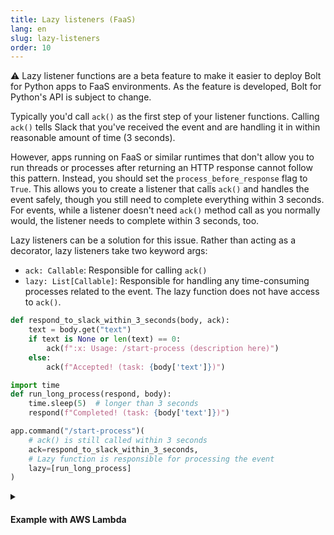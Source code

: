 ```yaml
---
title: Lazy listeners (FaaS)
lang: en
slug: lazy-listeners
order: 10
---
```


<div class="section-content">
⚠️ Lazy listener functions are a beta feature to make it easier to deploy Bolt for Python apps to FaaS environments. As the feature is developed, Bolt for Python's API is subject to change.

Typically you'd call `ack()` as the first step of your listener functions. Calling `ack()` tells Slack that you've received the event and are handling it in within reasonable amount of time (3 seconds).

However, apps running on FaaS or similar runtimes that don't allow you to run threads or processes after returning an HTTP response cannot follow this pattern. Instead, you should set the `process_before_response` flag to `True`. This allows you to create a listener that calls `ack()` and handles the event safely, though you still need to complete everything within 3 seconds. For events, while a listener doesn't need `ack()` method call as you normally would, the listener needs to complete within 3 seconds, too.

Lazy listeners can be a solution for this issue. Rather than acting as a decorator, lazy listeners take two keyword args:
* `ack: Callable`: Responsible for calling `ack()`
* `lazy: List[Callable]`: Responsible for handling any time-consuming processes related to the event. The lazy function does not have access to `ack()`.
</div>

```python
def respond_to_slack_within_3_seconds(body, ack):
    text = body.get("text")
    if text is None or len(text) == 0:
        ack(f":x: Usage: /start-process (description here)")
    else:
        ack(f"Accepted! (task: {body['text']})")

import time
def run_long_process(respond, body):
    time.sleep(5)  # longer than 3 seconds
    respond(f"Completed! (task: {body['text']})")

app.command("/start-process")(
    # ack() is still called within 3 seconds
    ack=respond_to_slack_within_3_seconds,
    # Lazy function is responsible for processing the event
    lazy=[run_long_process]
)
```

<details class="secondary-wrapper">
<summary class="section-head" markdown="0">
<h4 class="section-head">Example with AWS Lambda</h4>
</summary>

<div class="secondary-content" markdown="0">
This example deploys the code to [AWS Lambda](https://aws.amazon.com/lambda/). There are more examples within the [`examples` folder](https://github.com/slackapi/bolt-python/tree/main/examples/aws_lambda).

```bash
pip install slack_bolt
# Save the source code as main.py
# and refer handler as `handler: main.handler` in config.yaml

# https://pypi.org/project/python-lambda/
pip install python-lambda

# Configure config.yml properly
# lambda:InvokeFunction & lambda:GetFunction are required for running lazy listeners
export SLACK_SIGNING_SECRET=***
export SLACK_BOT_TOKEN=xoxb-***
echo 'slack_bolt' > requirements.txt
lambda deploy --config-file config.yaml --requirements requirements.txt
```
</div>

```python
from slack_bolt import App
from slack_bolt.adapter.aws_lambda import SlackRequestHandler

# process_before_response must be True when running on FaaS
app = App(process_before_response=True)

def respond_to_slack_within_3_seconds(body, ack):
    text = body.get("text")
    if text is None or len(text) == 0:
        ack(":x: Usage: /start-process (description here)")
    else:
        ack(f"Accepted! (task: {body['text']})")

import time
def run_long_process(respond, body):
    time.sleep(5)  # longer than 3 seconds
    respond(f"Completed! (task: {body['text']})")

app.command("/start-process")(
    ack=respond_to_slack_within_3_seconds,  # responsible for calling `ack()`
    lazy=[run_long_process]  # unable to call `ack()` / can have multiple functions
)

def handler(event, context):
    slack_handler = SlackRequestHandler(app=app)
    return slack_handler.handle(event, context)
```

Please note that the following IAM permissions would be required for running this example app.

```json
{
    "Version": "2012-10-17",
    "Statement": [
        {
            "Sid": "VisualEditor0",
            "Effect": "Allow",
            "Action": [
                "lambda:InvokeFunction",
                "lambda:GetFunction"
            ],
            "Resource": "*"
        }
    ]
}
```
</details>

